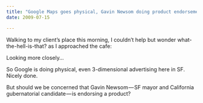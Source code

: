 ```yaml
---
title: "Google Maps goes physical, Gavin Newsom doing product endorsements"
date: 2009-07-15

---
```


Walking to my client’s place this morning, I couldn’t help but wonder what-the-hell-is-that? as I approached the cafe:

Looking more closely…

So Google is doing physical, even 3-dimensional advertising here in SF. Nicely done.

But should we be concerned that Gavin Newsom — SF mayor and California gubernatorial candidate — is endorsing a product?
